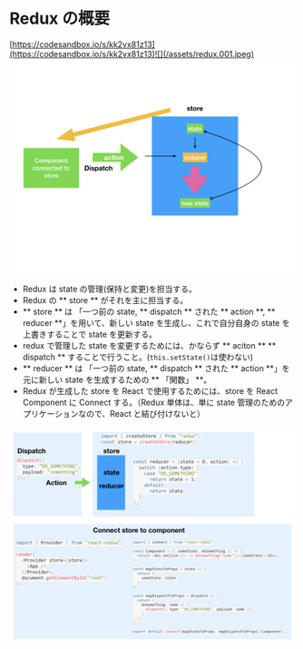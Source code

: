 # Redux の概要

[https://codesandbox.io/s/kk2vx81z13](https://codesandbox.io/s/kk2vx81z13)![](/assets/redux.001.jpeg)  
![](/assets/redux.002.jpeg)

- Redux は state の管理(保持と変更)を担当する。
- Redux の ** store ** がそれを主に担当する。
- ** store ** は 「一つ前の state, ** dispatch ** された ** action **, ** reducer **」を用いて、新しい state を生成し、これで自分自身の state を上書きすることで state を更新する。
- redux で管理した state を変更するためには、かならず ** aciton ** ** dispatch ** することで行うこと。(`this.setState()`は使わない)
- ** reducer ** は 「一つ前の state, ** dispatch ** された ** action **」を元に新しい state を生成するための ** 「関数」 **。
- Redux が生成した store を React で使用するためには、store を React Component に Connect する。（Redux 単体は、単に state 管理のためのアプリケーションなので、React と結び付けないと）

      
![](/assets/redux.003.jpeg)

